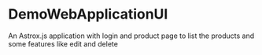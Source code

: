 # DemoWebApplicationUI
An Astrox.js application with login and product page to list the products and some features like edit and delete
